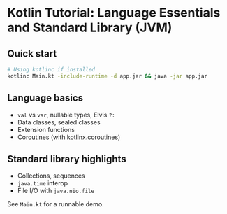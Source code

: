 # Kotlin Tutorial: Language Essentials and Standard Library (JVM)

## Quick start

```bash
# Using kotlinc if installed
kotlinc Main.kt -include-runtime -d app.jar && java -jar app.jar
```

## Language basics

- `val` vs `var`, nullable types, Elvis `?:`
- Data classes, sealed classes
- Extension functions
- Coroutines (with kotlinx.coroutines)

## Standard library highlights

- Collections, sequences
- `java.time` interop
- File I/O with `java.nio.file`

See `Main.kt` for a runnable demo.